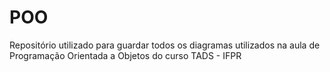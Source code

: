 # POO
Repositório utilizado para guardar todos os diagramas utilizados na aula de Programação Orientada a Objetos do curso TADS - IFPR
